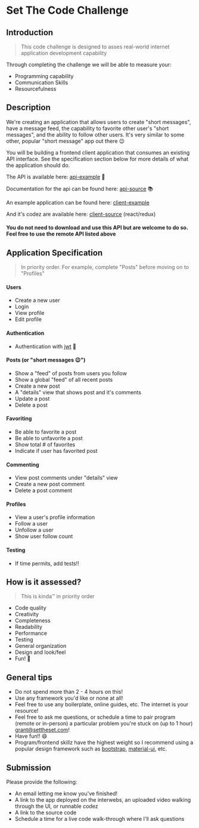 # Set The Code Challenge

## Introduction

> This code challenge is designed to asses real-world internet application development capability

Through completing the challenge we will be able to measure your:

- Programming capability
- Communication Skills
- Resourcefulness

## Description

We're creating an application that allows users to create "short messages",
have a message feed, the capability to favorite other user's "short messages",
and the ability to follow other users. It's very similar to some other, popular
"short message" app out there 😉

You will be building a frontend client application that consumes an existing
API interface. See the specification section below for more details of what
the application should do.

The API is available here: [api-example][] 🚀

Documentation for the api can be found here: [api-source][] 📚

An example application can be found here: [client-example][]

And it's codez are available here: [client-source][] (react/redux)

#### You do not need to download and use this API but are welcome to do so. Feel free to use the remote API listed above

## Application Specification

> In priority order. For example, complete "Posts" before moving on to "Profiles"

#### Users

- Create a new user
- Login
- View profile
- Edit profile

#### Authentication

- Authentication with [jwt][] 🔐

#### Posts (or "short messages 😉")

- Show a "feed" of posts from users you follow
- Show a global "feed" of all recent posts
- Create a new post
- A "details" view that shows post and it's comments
- Update a post
- Delete a post

#### Favoriting

- Be able to favorite a post
- Be able to unfavorite a post
- Show total # of favorites
- Indicate if user has favorited post

#### Commenting

- View post comments under "details" view
- Create a new post comment
- Delete a post comment

#### Profiles

- View a user's profile information
- Follow a user
- Unfollow a user
- Show user follow count

#### Testing

- If time permits, add tests!!

## How is it assessed?

> This is kinda™ in priority order

- Code quality
- Creativity
- Completeness
- Readability
- Performance
- Testing
- General organization
- Design and look/feel
- Fun! 🎉

## General tips

- Do not spend more than 2 - 4 hours on this!
- Use any framework you'd like or none at all!
- Feel free to use any boilerplate, online guides, etc. The internet is your resource!
- Feel free to ask me questions, or schedule a time to pair program (remote or in-person) a particular problem you're stuck on (up to 1 hour) <grant@settheset.com>!
- Have fun!! 😄
- Program/frontend skillz have the highest weight so I recommend using a popular design framework such as [bootstrap][], [material-ui][], etc.

## Submission

Please provide the following:

- An email letting me know you've finished!
- A link to the app deployed on the interwebs, an uploaded video walking through the UI, or runnable codez
- A link to the source code
- Schedule a time for a live code walk-through where I'll ask questions

##

[client-example]: https://settheset.github.io/code-challenge-client

[client-source]: https://github.com/settheset/code-challenge-client

[api-example]: https://sts-code-challenge.herokuapp.com

[api-source]: https://github.com/settheset/code-challenge-api

[npm]: https://www.npmjs.com/

[yarn]: https://yarnpkg.com/

[node]: https://nodejs.org

[unix]: https://en.wikipedia.org/wiki/Unix_philosophy

[nvm]: https://github.com/creationix/nvm

[github-git]: https://help.github.com/articles/set-up-git/

[git]: https://git-scm.com/

[material-ui]: https://material.io/guidelines/

[bootstrap]: http://getbootstrap.com/

[jwt]: https://jwt.io/
